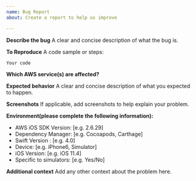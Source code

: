 ```yaml
---
name: Bug Report
about: Create a report to help us improve

---
```


**Describe the bug**
A clear and concise description of what the bug is.

**To Reproduce**
A code sample or steps:
```
Your code
```

**Which AWS service(s) are affected?**

**Expected behavior**
A clear and concise description of what you expected to happen.

**Screenshots**
If applicable, add screenshots to help explain your problem.

**Environment(please complete the following information):**
 - AWS iOS SDK Version: [e.g. 2.6.29]
 - Dependency Manager: [e.g. Cocoapods, Carthage]
 - Swift Version : [e.g. 4.0]
 - Device: [e.g. iPhone6, Simulator]
 - iOS Version: [e.g. iOS 11.4]
 - Specific to simulators:  [e.g. Yes/No]

**Additional context**
Add any other context about the problem here.
